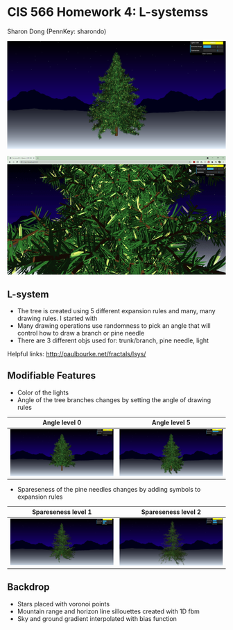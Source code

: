 # CIS 566 Homework 4: L-systemss
Sharon Dong (PennKey: sharondo)

![screenshot](christmastree.PNG)

![screenshot](lights.gif)

## L-system
- The tree is created using 5 different expansion rules and many, many drawing rules. I started with 
- Many drawing operations use randomness to pick an angle that will control how to draw a branch or pine needle
- There are 3 different objs used for: trunk/branch, pine needle, light

Helpful links:
http://paulbourke.net/fractals/lsys/

## Modifiable Features
- Color of the lights
- Angle of the tree branches changes by setting the angle of drawing rules

Angle level 0             |  Angle level 5
:-------------------------:|:-------------------------:
![](treeAngle1.PNG)  |  ![](treeAngle2.PNG)

- Spareseness of the pine needles changes by adding symbols to expansion rules

Spareseness level 1        |  Spareseness level 2
:-------------------------:|:-------------------------:
![](treeSparse1.PNG)  |  ![](treeSparse2.PNG)

## Backdrop
- Stars placed with voronoi points
- Mountain range and horizon line sillouettes created with 1D fbm
- Sky and ground gradient interpolated with bias function
